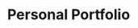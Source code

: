 ---
layout: default
title: Personal Portfolio
description: This is my previous personal portfolio.
image: ../assets/images/pp.png
---